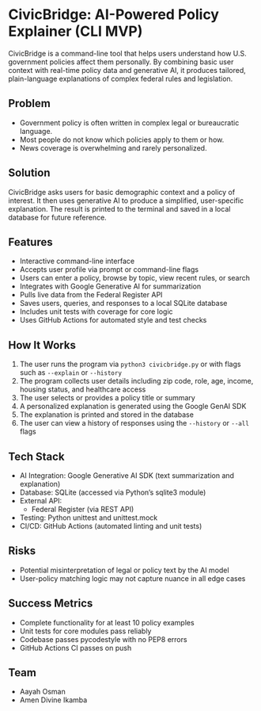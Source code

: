 # CivicBridge: AI-Powered Policy Explainer (CLI MVP)

CivicBridge is a command-line tool that helps users understand how U.S. government policies affect them personally. By combining basic user context with real-time policy data and generative AI, it produces tailored, plain-language explanations of complex federal rules and legislation.

## Problem

- Government policy is often written in complex legal or bureaucratic language.
- Most people do not know which policies apply to them or how.
- News coverage is overwhelming and rarely personalized.

## Solution

CivicBridge asks users for basic demographic context and a policy of interest. It then uses generative AI to produce a simplified, user-specific explanation. The result is printed to the terminal and saved in a local database for future reference.

## Features

- Interactive command-line interface
- Accepts user profile via prompt or command-line flags
- Users can enter a policy, browse by topic, view recent rules, or search
- Integrates with Google Generative AI for summarization
- Pulls live data from the Federal Register API
- Saves users, queries, and responses to a local SQLite database
- Includes unit tests with coverage for core logic
- Uses GitHub Actions for automated style and test checks

## How It Works

1. The user runs the program via `python3 civicbridge.py` or with flags such as `--explain` or `--history`
2. The program collects user details including zip code, role, age, income, housing status, and healthcare access
3. The user selects or provides a policy title or summary
4. A personalized explanation is generated using the Google GenAI SDK
5. The explanation is printed and stored in the database
6. The user can view a history of responses using the `--history` or `--all` flags

## Tech Stack

- AI Integration: Google Generative AI SDK (text summarization and explanation)
- Database: SQLite (accessed via Python’s sqlite3 module)
- External API:
  - Federal Register (via REST API)
- Testing: Python unittest and unittest.mock
- CI/CD: GitHub Actions (automated linting and unit tests)

## Risks

- Potential misinterpretation of legal or policy text by the AI model
- User-policy matching logic may not capture nuance in all edge cases

## Success Metrics

- Complete functionality for at least 10 policy examples
- Unit tests for core modules pass reliably
- Codebase passes pycodestyle with no PEP8 errors
- GitHub Actions CI passes on push

## Team

- Aayah Osman
- Amen Divine Ikamba
